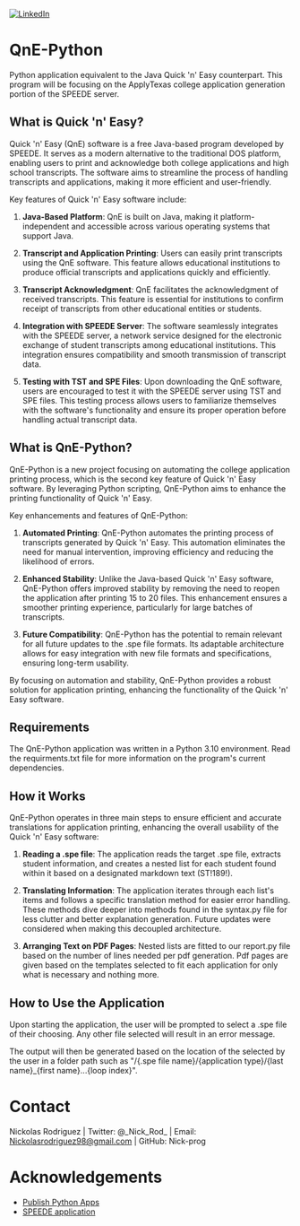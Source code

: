 [![LinkedIn][linkedin-shield]][linkedin-url]

# QnE-Python
 Python application equivalent to the Java Quick 'n' Easy counterpart. This program will be focusing on the ApplyTexas college application generation portion of the SPEEDE server.

## What is Quick 'n' Easy?

Quick 'n' Easy (QnE) software is a free Java-based program developed by SPEEDE. It serves as a modern alternative to the traditional DOS platform, enabling users to print and acknowledge both college applications and high school transcripts. The software aims to streamline the process of handling transcripts and applications, making it more efficient and user-friendly.

Key features of Quick 'n' Easy software include:

1. **Java-Based Platform**: QnE is built on Java, making it platform-independent and accessible across various operating systems that support Java.

2. **Transcript and Application Printing**: Users can easily print transcripts using the QnE software. This feature allows educational institutions to produce official transcripts and applications quickly and efficiently.

3. **Transcript Acknowledgment**: QnE facilitates the acknowledgment of received transcripts. This feature is essential for institutions to confirm receipt of transcripts from other educational entities or students.

4. **Integration with SPEEDE Server**: The software seamlessly integrates with the SPEEDE server, a network service designed for the electronic exchange of student transcripts among educational institutions. This integration ensures compatibility and smooth transmission of transcript data.

5. **Testing with TST and SPE Files**: Upon downloading the QnE software, users are encouraged to test it with the SPEEDE server using TST and SPE files. This testing process allows users to familiarize themselves with the software's functionality and ensure its proper operation before handling actual transcript data.

## What is QnE-Python?

QnE-Python is a new project focusing on automating the college application printing process, which is the second key feature of Quick 'n' Easy software. By leveraging Python scripting, QnE-Python aims to enhance the printing functionality of Quick 'n' Easy.

Key enhancements and features of QnE-Python:

1. **Automated Printing**: QnE-Python automates the printing process of transcripts generated by Quick 'n' Easy. This automation eliminates the need for manual intervention, improving efficiency and reducing the likelihood of errors.

2. **Enhanced Stability**: Unlike the Java-based Quick 'n' Easy software, QnE-Python offers improved stability by removing the need to reopen the application after printing 15 to 20 files. This enhancement ensures a smoother printing experience, particularly for large batches of transcripts.

3. **Future Compatibility**: QnE-Python has the potential to remain relevant for all future updates to the .spe file formats. Its adaptable architecture allows for easy integration with new file formats and specifications, ensuring long-term usability.

By focusing on automation and stability, QnE-Python provides a robust solution for application printing, enhancing the functionality of the Quick 'n' Easy software.

## Requirements

The QnE-Python application was written in a Python 3.10 environment. Read the requirments.txt file for more information on the program's current dependencies.

## How it Works

QnE-Python operates in three main steps to ensure efficient and accurate translations for application printing, enhancing the overall usability of the Quick 'n' Easy software:

1. **Reading a .spe file**: The application reads the target .spe file, extracts student information, and creates a nested list for each student found within it based on a designated markdown text (ST!189!).

2. **Translating Information**: The application iterates through each list's items and follows a specific translation method for easier error handling. These methods dive deeper into methods found in the syntax.py file for less clutter and better explanation generation. Future updates were considered when making this decoupled architecture.

3. **Arranging Text on PDF Pages**: Nested lists are fitted to our report.py file based on the number of lines needed per pdf generation. Pdf pages are given based on the templates selected to fit each application for only what is necessary and nothing more.

## How to Use the Application

Upon starting the application, the user will be prompted to select a .spe file of their choosing. Any other file selected will result in an error message.

The output will then be generated based on the location of the selected by the user in a folder path such as "/{.spe file name}/{application type}/{last name}_{first name}...{loop index}".

# Contact
Nickolas Rodriguez | Twitter: @\_Nick_Rod_ | Email: Nickolasrodriguez98@gmail.com | GitHub: Nick-prog

# Acknowledgements
* [Publish Python Apps](https://gist.github.com/ForgottenUmbrella/ce6ecd8983e76f6d8ef47e07240eb4ac)
* [SPEEDE application](https://www.speedeserver.org/using-speede/)

<!--MARKDOWN LINKS & IMAGES -->
 [linkedin-shield]: https://img.shields.io/badge/-LinkedIn-black.svg?style=for-the-badge&logo=linkedin&colorB=555
 [linkedin-url]: https://linkedin.com/in/nickolas-rodriguez-392498197/
 
